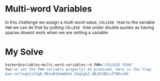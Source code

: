 # Multi-word Variables
In this challenge we assign a multi word value, `COLLEGE YEAH` to the variable `PWN` we can do that by putting `COLLEGE YEAH` under double quotes as having spaces doesnt work when we are setting a variable.

# My Solve
```bash
hacker@variables~multi-word-variables:~$ PWN="COLLEGE YEAH"
You've set the PWN variable properly! As promised, here is the flag:
pwn.college{sCSqB_0BzwN1KmmQkdz_KGgSgGZ.dBjN1QDLxITN0czW}
